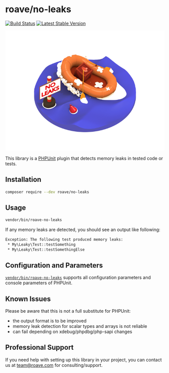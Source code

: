 # roave/no-leaks

[![Build Status](https://travis-ci.org/Roave/no-leaks.png?branch=master)](https://travis-ci.org/Roave/no-leaks)
[![Latest Stable Version](https://poser.pugx.org/roave/no-leaks/v/stable.png)](https://packagist.org/packages/roave/no-leaks)

![roave/no-leaks](./logo/no-leaks.png)

This library is a [PHPUnit](https://github.com/sebastianbergmann/phpunit) plugin
that detects memory leaks in tested code or tests.

## Installation

```sh
composer require --dev roave/no-leaks
```

## Usage

```sh
vendor/bin/roave-no-leaks
```

If any memory leaks are detected, you should see an output like
following:

```
Exception: The following test produced memory leaks:
 * My\Leaky\Test::testSomething
 * My\Leaky\Test::testSomethingElse
```

## Configuration and Parameters

[`vendor/bin/roave-no-leaks`](./bin/roave-no-leaks) supports all
configuration parameters and console parameters of PHPUnit.

## Known Issues

Please be aware that this is not a full substitute for PHPUnit:

 * the output format is to be improved
 * memory leak detection for scalar types and arrays is not reliable
 * can fail depending on xdebug/phpdbg/php-sapi changes 

## Professional Support

If you need help with setting up this library in your project,
you can contact us at team@roave.com for consulting/support.
